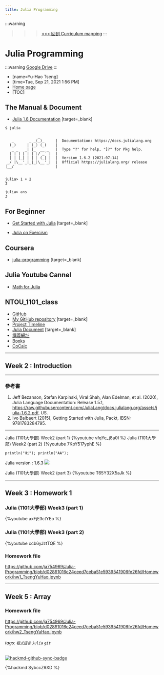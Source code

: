 ```yaml
---
title: Julia Programming  
---  
```



:::warning
>>>[<<< 回到 Curriculum mapping](/wYnQU277R3-kmL1UWGt8bA)
:::

Julia Programming
===
:::warning
[Google Drive](https://drive.google.com/open?id=1B5kc9jYBfF7Cts9d5n9suiZ-aG6o4w3N&authuser=00781035%40email.ntou.edu.tw&usp=drive_fs)
:::
- [name=Yu-Hao Tseng]  
- [time=Tue, Sep 21, 2021 1:56 PM]  
- [Home page](https://hackmd.io/@jaden754969/B1N_SdEWY)  
- [TOC]

The Manual & Document
---
- [Julia 1.6 Documentation](https://docs.julialang.org/en/v1/) [target=_blank]  
```
$ julia

               _
   _       _ _(_)_     |  Documentation: https://docs.julialang.org
  (_)     | (_) (_)    |
   _ _   _| |_  __ _   |  Type "?" for help, "]?" for Pkg help.
  | | | | | | |/ _` |  |
  | | |_| | | | (_| |  |  Version 1.6.2 (2021-07-14)
 _/ |\__'_|_|_|\__'_|  |  Official https://julialang.org/ release
|__/                   |


julia> 1 + 2
3

julia> ans
3
```
For Beginner  
---
- [Get Started with Julia](https://julialang.org/learning/) [target=_blank]  

- [Julia on Exercism](/9M3QvXrVQXG_p20MD3lpaQ)  

Coursera  
---
- [julia-programming](https://www.coursera.org/learn/julia-programming/home/welcome) [target=_blank]  

Julia Youtube Cannel
---
- [Math for Julia](/Zrs8tQ97SwWsa2j8lyPhYQ)

NTOU_1101_class
---
- [GitHub](/zcRvNlAlR8q3tYxxMGcv4g)  
- [My GitHub repository](https://github.com/ja754969/Julia-Programming) [target=_blank]  
- [Project Timeline](/y43YQrjeQ8K-013jydeiAg)  
- [Julia Document](https://buildmedia.readthedocs.org/media/pdf/julia/latest/julia.pdf) [target=_blank]  
- [講義網址](140.121.165.56:5000/sharing/xMHlm2dgU)
- [Books](/pvDMF5l6R3aqK5DqvZyCsw)
- [CoCalc](https://cocalc.com/projects?anonymous=jupyter&session=default)

---
## Week 2 : Introduction

---
### 參考書
1. Jeff Bezanson, Stefan Karpinski, Viral Shah, Alan Edelman, et al. (2020), Julia Language Documentation: Release 1.5.1, https://raw.githubusercontent.com/JuliaLang/docs.julialang.org/assets/julia-1.6.2.pdf, US.  
2. Ivo Balbaert (2015), Getting Started with Julia, Packt, IBSN: 9781783284795.  


---
Julia (1101大學部) Week2 (part 1)
{%youtube vfqYe_j8a0I %}
Julia (1101大學部) Week2 (part 2)
{%youtube 7KpY517yphE %}
```julia=
println("Hi"); println("AA");
```
Julia version : 1.6.3
![](https://i.imgur.com/BpabcyA.jpg)

Julia (1101大學部) Week2 (part 3)
{%youtube T65Y32X5aJk %}

---
## Week 3 : Homework 1 

### Julia (1101大學部) Week3 (part 1)
{%youtube axFjE3ctYEo %}
### Julia (1101大學部) Week3 (part 2)
{%youtube ccb6yJztTQE %}
### Homework file
https://github.com/ja754969/Julia-Programming/blob/d02891016c24ceed7ceba51e5939541906fe26fd/Homework/hw1_TsengYuHao.ipynb

---
## Week 5 : Array
### Homework file
https://github.com/ja754969/Julia-Programming/blob/d02891016c24ceed7ceba51e5939541906fe26fd/Homework/hw2_TsengYuHao.ipynb


###### tags: `程式語言` `Julia` `git`

[![hackmd-github-sync-badge](https://hackmd.io/GCbDZ6_xRLe4WPFTW_WPQg/badge)](https://hackmd.io/GCbDZ6_xRLe4WPFTW_WPQg)  

{%hackmd SybccZ6XD %}